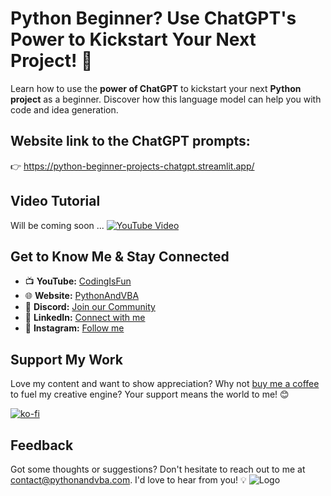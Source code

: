 # Python Beginner? Use ChatGPT's Power to Kickstart Your Next Project! 🚀
Learn how to use the **power of ChatGPT** to kickstart your next **Python project** as a beginner. 
Discover how this language model can help you with code and idea generation.

## Website link to the ChatGPT prompts:
👉 https://python-beginner-projects-chatgpt.streamlit.app/

## Video Tutorial
Will be coming soon ...
[![YouTube Video](https://img.youtube.com/vi/XXX/0.jpg)](https://youtu.be/XXX)


## Get to Know Me & Stay Connected
- 📺 **YouTube:** [CodingIsFun](https://youtube.com/c/CodingIsFun)
- 🌐 **Website:** [PythonAndVBA](https://pythonandvba.com)
- 💬 **Discord:** [Join our Community](https://pythonandvba.com/discord)
- 💼 **LinkedIn:** [Connect with me](https://www.linkedin.com/in/sven-bosau/)
- 📸 **Instagram:** [Follow me](https://www.instagram.com/codingisfun_official/)

## Support My Work
Love my content and want to show appreciation? Why not [buy me a coffee](https://pythonandvba.com/coffee-donation) to fuel my creative engine? Your support means the world to me! 😊

[![ko-fi](https://ko-fi.com/img/githubbutton_sm.svg)](https://pythonandvba.com/coffee-donation)

## Feedback
Got some thoughts or suggestions? Don't hesitate to reach out to me at contact@pythonandvba.com. I'd love to hear from you! 💡
![Logo](https://www.pythonandvba.com/banner-img)
